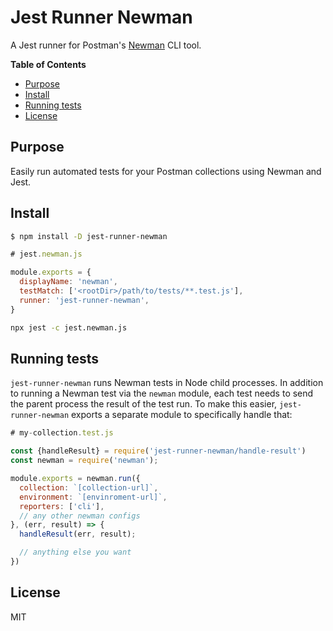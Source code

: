 # Jest Runner Newman

A Jest runner for Postman's [Newman](https://github.com/postmanlabs/newman) CLI tool.

<!-- START doctoc generated TOC please keep comment here to allow auto update -->
<!-- DON'T EDIT THIS SECTION, INSTEAD RE-RUN doctoc TO UPDATE -->
**Table of Contents**

- [Purpose](#purpose)
- [Install](#install)
- [Running tests](#running-tests)
- [License](#license)

<!-- END doctoc generated TOC please keep comment here to allow auto update -->

## Purpose

Easily run automated tests for your Postman collections using Newman and Jest.

## Install

```bash
$ npm install -D jest-runner-newman
```

```javascript
# jest.newman.js

module.exports = {
  displayName: 'newman',
  testMatch: ['<rootDir>/path/to/tests/**.test.js'],
  runner: 'jest-runner-newman',
}
```

```bash
npx jest -c jest.newman.js
```

## Running tests

`jest-runner-newman` runs Newman tests in Node child processes. In addition to
running a Newman test via the `newman` module, each test needs to send the
parent process the result of the test run. To make this easier,
`jest-runner-newman` exports a separate module to specifically handle that:

```javascript
# my-collection.test.js

const {handleResult} = require('jest-runner-newman/handle-result')
const newman = require('newman');

module.exports = newman.run({
  collection: `[collection-url]`,
  environment: `[envinroment-url]`,
  reporters: ['cli'],
  // any other newman configs
}, (err, result) => {
  handleResult(err, result);

  // anything else you want
})
```

## License

MIT
